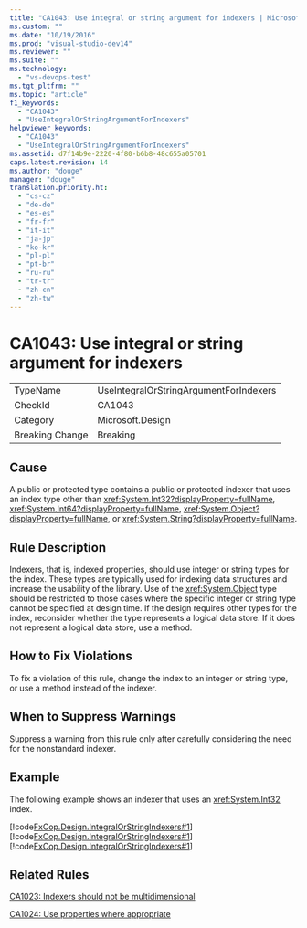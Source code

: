 ```yaml
---
title: "CA1043: Use integral or string argument for indexers | Microsoft Docs"
ms.custom: ""
ms.date: "10/19/2016"
ms.prod: "visual-studio-dev14"
ms.reviewer: ""
ms.suite: ""
ms.technology: 
  - "vs-devops-test"
ms.tgt_pltfrm: ""
ms.topic: "article"
f1_keywords: 
  - "CA1043"
  - "UseIntegralOrStringArgumentForIndexers"
helpviewer_keywords: 
  - "CA1043"
  - "UseIntegralOrStringArgumentForIndexers"
ms.assetid: d7f14b9e-2220-4f80-b6b8-48c655a05701
caps.latest.revision: 14
ms.author: "douge"
manager: "douge"
translation.priority.ht: 
  - "cs-cz"
  - "de-de"
  - "es-es"
  - "fr-fr"
  - "it-it"
  - "ja-jp"
  - "ko-kr"
  - "pl-pl"
  - "pt-br"
  - "ru-ru"
  - "tr-tr"
  - "zh-cn"
  - "zh-tw"
---
```

# CA1043: Use integral or string argument for indexers
|||  
|-|-|  
|TypeName|UseIntegralOrStringArgumentForIndexers|  
|CheckId|CA1043|  
|Category|Microsoft.Design|  
|Breaking Change|Breaking|  
  
## Cause  
 A public or protected type contains a public or protected indexer that uses an index type other than <xref:System.Int32?displayProperty=fullName>, <xref:System.Int64?displayProperty=fullName>, <xref:System.Object?displayProperty=fullName>, or <xref:System.String?displayProperty=fullName>.  
  
## Rule Description  
 Indexers, that is, indexed properties, should use integer or string types for the index. These types are typically used for indexing data structures and increase the usability of the library. Use of the <xref:System.Object> type should be restricted to those cases where the specific integer or string type cannot be specified at design time. If the design requires other types for the index, reconsider whether the type represents a logical data store. If it does not represent a logical data store, use a method.  
  
## How to Fix Violations  
 To fix a violation of this rule, change the index to an integer or string type, or use a method instead of the indexer.  
  
## When to Suppress Warnings  
 Suppress a warning from this rule only after carefully considering the need for the nonstandard indexer.  
  
## Example  
 The following example shows an indexer that uses an <xref:System.Int32> index.  
  
 [!code[FxCop.Design.IntegralOrStringIndexers#1](../code-quality/codesnippet/CSharp/ca1043--use-integral-or-string-argument-for-indexers_1.cs)]
[!code[FxCop.Design.IntegralOrStringIndexers#1](../code-quality/codesnippet/CPP/ca1043--use-integral-or-string-argument-for-indexers_1.cpp)]
[!code[FxCop.Design.IntegralOrStringIndexers#1](../code-quality/codesnippet/VisualBasic/ca1043--use-integral-or-string-argument-for-indexers_1.vb)]  
  
## Related Rules  
 [CA1023: Indexers should not be multidimensional](../code-quality/ca1023--indexers-should-not-be-multidimensional.md)  
  
 [CA1024: Use properties where appropriate](../code-quality/ca1024--use-properties-where-appropriate.md)
